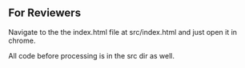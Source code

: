 ## For Reviewers

Navigate to the the index.html file at src/index.html and just open it in chrome.

All code before processing is in the src dir as well.




